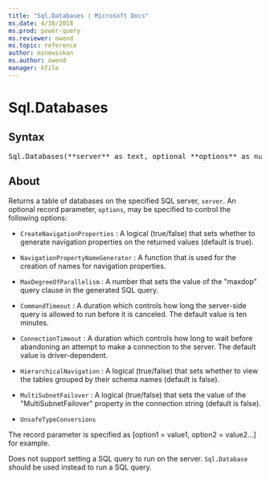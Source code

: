 ```yaml
---
title: "Sql.Databases | Microsoft Docs"
ms.date: 4/16/2018
ms.prod: power-query
ms.reviewer: owend
ms.topic: reference
author: minewiskan
ms.author: owend
manager: kfile
---
```

# Sql.Databases

## Syntax

<pre>
Sql.Databases(**server** as text, optional **options** as nullable record) as table
</pre>

## About

Returns a table of databases on the specified SQL server, `server`. An optional record parameter, `options`, may be specified to control the following options: 

* `CreateNavigationProperties` : A logical (true/false) that sets whether to generate navigation properties on the returned values (default is true).
  
* `NavigationPropertyNameGenerator` : A function that is used for the creation of names for navigation properties.

* `MaxDegreeOfParallelism` : A number that sets the value of the &quot;maxdop&quot; query clause in the generated SQL query.
  
* `CommandTimeout` : A duration which controls how long the server-side query is allowed to run before it is canceled. The default value is ten minutes.
  
* `ConnectionTimeout` : A duration which controls how long to wait before abandoning an attempt to make a connection to the server. The default value is driver-dependent.
  
* `HierarchicalNavigation` : A logical (true/false) that sets whether to view the tables grouped by their schema names (default is false). 
  
* `MultiSubnetFailover` : A logical (true/false) that sets the value of the &quot;MultiSubnetFailover&quot; property in the connection string (default is false).
  
* `UnsafeTypeConversions`
  

The record parameter is specified as [option1 = value1, option2 = value2...] for example.
  
Does not support setting a SQL query to run on the server. `Sql.Database` should be used instead to run a SQL query. 